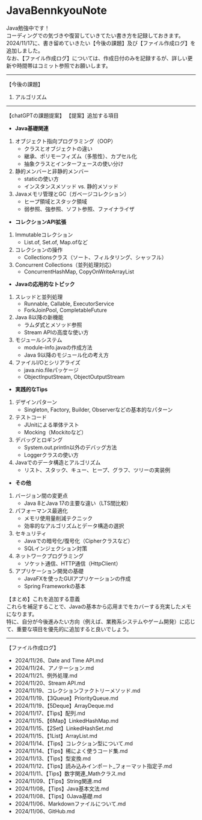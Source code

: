 # JavaBennkyouNote
Java勉強中です！  
コーディングでの気づきや復習していきてたい書き方を記録しておきます。  
2024/11/17に、書き留めていきたい【今後の課題】及び【ファイル作成ログ】を追加しました。  
なお、【ファイル作成ログ】については、作成日付のみを記録するが、詳しい更新や時間帯はコミット参照でお願いします。

***************************************************************************
【今後の課題】
1. アルゴリズム


***************************************************************************
【chatGPTの課題提案】
【提案】追加する項目
* **Java基礎関連**
1. オブジェクト指向プログラミング（OOP）
    * クラスとオブジェクトの違い
    * 継承、ポリモーフィズム（多態性）、カプセル化
    * 抽象クラスとインターフェースの使い分け
2. 静的メンバーと非静的メンバー
    * staticの使い方
    * インスタンスメソッド vs. 静的メソッド
3. Javaメモリ管理とGC（ガベージコレクション）
    * ヒープ領域とスタック領域
    * 弱参照、強参照、ソフト参照、ファイナライザ

* **コレクションAPI拡張**
1. Immutableコレクション
    * List.of, Set.of, Map.ofなど
2. コレクションの操作
    * Collectionsクラス（ソート、フィルタリング、シャッフル）
3. Concurrent Collections（並列処理対応）
    * ConcurrentHashMap, CopyOnWriteArrayList
* **Javaの応用的なトピック**
1. スレッドと並列処理
    * Runnable, Callable, ExecutorService
    * ForkJoinPool, CompletableFuture  
2. Java 8以降の新機能
    * ラムダ式とメソッド参照
    * Stream APIの高度な使い方
3. モジュールシステム
    * module-info.javaの作成方法
    * Java 9以降のモジュール化の考え方
4. ファイルI/Oとシリアライズ
    * java.nio.fileパッケージ
    * ObjectInputStream, ObjectOutputStream

* **実践的なTips**
1. デザインパターン
    * Singleton, Factory, Builder, Observerなどの基本的なパターン
2. テストコード
    * JUnitによる単体テスト
    * Mocking（Mockitoなど）
3. デバッグとロギング
    * System.out.println以外のデバッグ方法
    * Loggerクラスの使い方
4. Javaでのデータ構造とアルゴリズム
    * リスト、スタック、キュー、ヒープ、グラフ、ツリーの実装例
* **その他**
1. バージョン間の変更点
    * Java 8とJava 17の主要な違い（LTS間比較）
2. パフォーマンス最適化
    * メモリ使用量削減テクニック
    * 効率的なアルゴリズムとデータ構造の選択
3. セキュリティ
    * Javaでの暗号化/復号化（Cipherクラスなど）
    * SQLインジェクション対策
4. ネットワークプログラミング
    * ソケット通信、HTTP通信（HttpClient）
5. アプリケーション開発の基礎
    * JavaFXを使ったGUIアプリケーションの作成
    * Spring Frameworkの基本  

【まとめ】これを追加する意義  
これらを補足することで、Javaの基本から応用までをカバーする充実したメモになります。  
特に、自分が今後進みたい方向（例えば、業務系システムやゲーム開発）に応じて、重要な項目を優先的に追加すると良いでしょう。

***************************************************************************
【ファイル作成ログ】
* 2024/11/26、Date and Time API.md
* 2024/11/24、アノテーション.md
* 2024/11/21、例外処理.md
* 2024/11/20、Stream API.md
* 2024/11/19、コレクションファクトリーメソッド.md
* 2024/11/19、【3Queue】PriorityQueue.md
* 2024/11/19、【5Deque】ArrayDeque.md
* 2024/11/17、【Tips】配列.md
* 2024/11/15、【6Map】LinkedHashMap.md
* 2024/11/15、【2Set】LinkedHashSet.md
* 2024/11/15、【1List】ArrayList.md
* 2024/11/14、【Tips】コレクション型について.md
* 2024/11/14、【Tips】稀によく使うコード集.md
* 2024/11/13、【Tips】型変換.md
* 2024/11/12、【Tips】読み込みインポート_フォーマット指定子.md
* 2024/11/11、【Tips】数字関連_Mathクラス.md
* 2024/11/09、【Tips】String関連.md
* 2024/11/08。【Tips】Java基本文法.md
* 2024/11/08、【Tips】0Java基礎.md
* 2024/11/06、Markdownファイルについて.md
* 2024/11/06、GitHub.md

